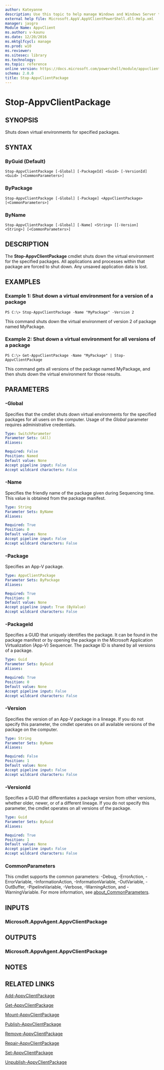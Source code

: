 ```yaml
---
author: Kateyanne
description: Use this topic to help manage Windows and Windows Server technologies with Windows PowerShell.
external help file: Microsoft.AppV.AppVClientPowerShell.dll-Help.xml
manager: jasgro
Module Name: AppvClient
ms.author: v-kaunu
ms.date: 12/20/2016
ms.mktglfcycl: manage
ms.prod: w10
ms.reviewer: 
ms.sitesec: library
ms.technology: 
ms.topic: reference
online version: https://docs.microsoft.com/powershell/module/appvclient/stop-appvclientpackage?view=windowsserver2019-ps&wt.mc_id=ps-gethelp
schema: 2.0.0
title: Stop-AppvClientPackage
---
```


# Stop-AppvClientPackage

## SYNOPSIS
Shuts down virtual environments for specified packages.

## SYNTAX

### ByGuid (Default)
```
Stop-AppvClientPackage [-Global] [-PackageId] <Guid> [-VersionId] <Guid> [<CommonParameters>]
```

### ByPackage
```
Stop-AppvClientPackage [-Global] [-Package] <AppvClientPackage> [<CommonParameters>]
```

### ByName
```
Stop-AppvClientPackage [-Global] [-Name] <String> [[-Version] <String>] [<CommonParameters>]
```

## DESCRIPTION
The **Stop-AppvClientPackage** cmdlet shuts down the virtual environment for the specified packages.
All applications and processes within that package are forced to shut down.
Any unsaved application data is lost.

## EXAMPLES

### Example 1: Shut down a virtual environment for a version of a package
```
PS C:\> Stop-AppvClientPackage -Name "MyPackage" -Version 2
```

This command shuts down the virtual environment of version 2 of package named MyPackage.

### Example 2: Shut down a virtual environment for all versions of a package
```
PS C:\> Get-AppvClientPackage -Name "MyPackage" | Stop-AppvClientPackage
```

This command gets all versions of the package named MyPackage, and then shuts down the virtual environment for those results.

## PARAMETERS

### -Global
Specifies that the cmdlet shuts down virtual environments for the specified packages for all users on the computer.
Usage of the *Global* parameter requires administrative credentials.

```yaml
Type: SwitchParameter
Parameter Sets: (All)
Aliases: 

Required: False
Position: Named
Default value: None
Accept pipeline input: False
Accept wildcard characters: False
```

### -Name
Specifies the friendly name of the package given during Sequencing time.
This value is obtained from the package manifest.

```yaml
Type: String
Parameter Sets: ByName
Aliases: 

Required: True
Position: 0
Default value: None
Accept pipeline input: False
Accept wildcard characters: False
```

### -Package
Specifies an App-V package.

```yaml
Type: AppvClientPackage
Parameter Sets: ByPackage
Aliases: 

Required: True
Position: 0
Default value: None
Accept pipeline input: True (ByValue)
Accept wildcard characters: False
```

### -PackageId
Specifies a GUID that uniquely identifies the package.
It can be found in the package manifest or by opening the package in the Microsoft Application Virtualization (App-V) Sequencer.
The package ID is shared by all versions of a package.

```yaml
Type: Guid
Parameter Sets: ByGuid
Aliases: 

Required: True
Position: 0
Default value: None
Accept pipeline input: False
Accept wildcard characters: False
```

### -Version
Specifies the version of an App-V package in a lineage.
If you do not specify this parameter, the cmdlet operates on all available versions of the package on the computer.

```yaml
Type: String
Parameter Sets: ByName
Aliases: 

Required: False
Position: 1
Default value: None
Accept pipeline input: False
Accept wildcard characters: False
```

### -VersionId
Specifies a GUID that differentiates a package version from other versions, whether older, newer, or of a different lineage.
If you do not specify this parameter, the cmdlet operates on all versions of the package.

```yaml
Type: Guid
Parameter Sets: ByGuid
Aliases: 

Required: True
Position: 1
Default value: None
Accept pipeline input: False
Accept wildcard characters: False
```

### CommonParameters
This cmdlet supports the common parameters: -Debug, -ErrorAction, -ErrorVariable, -InformationAction, -InformationVariable, -OutVariable, -OutBuffer, -PipelineVariable, -Verbose, -WarningAction, and -WarningVariable. For more information, see [about_CommonParameters](https://go.microsoft.com/fwlink/?LinkID=113216).

## INPUTS

### Microsoft.AppvAgent.AppvClientPackage

## OUTPUTS

### Microsoft.AppvAgent.AppvClientPackage

## NOTES

## RELATED LINKS

[Add-AppvClientPackage](./Add-AppvClientPackage.md)

[Get-AppvClientPackage](./Get-AppvClientPackage.md)

[Mount-AppvClientPackage](./Mount-AppvClientPackage.md)

[Publish-AppvClientPackage](./Publish-AppvClientPackage.md)

[Remove-AppvClientPackage](./Remove-AppvClientPackage.md)

[Repair-AppvClientPackage](./Repair-AppvClientPackage.md)

[Set-AppvClientPackage](./Set-AppvClientPackage.md)

[Unpublish-AppvClientPackage](./Unpublish-AppvClientPackage.md)

